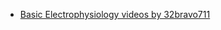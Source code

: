 - [Basic Electrophysiology videos by 32bravo711](https://www.google.com/search?q=site%3Ayoutube.com+Basic+Electrophysiology+32bravo711)

